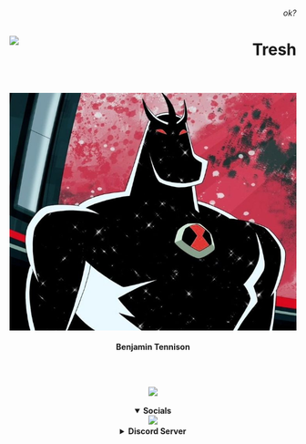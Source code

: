 <!-- Twitter when? -->
<h6><span title="Ne pasti pj"><p align="right">ok?</p></span></h6>
<img height="40" align="left" src="https://skillicons.dev/icons?i=java,kotlin,idea&theme=dark"/>
<h1><span title="Minecraft?????"><p align="right">Tresh</p></span></h1>

<br>
<p align="center">
  <span title="Isn't she cute?">
    <img src="https://github.com/dino939/dino939/blob/main/assests/Alien%20x%20do%20albedo.jpg?raw=true"/>
  </span><br><br>
  <strong>Benjamin Tennison<strong>
</p>

<!-- 403? -->
<br>
<p align="center">
  <br>
  <picture>
    <img src="https://github-readme-stats.vercel.app/api/top-langs?username=narumii&hide_progress=false&layout=compact&&show_icons=true&background=red&border_radius=15&theme=shadow_red"/>
  </picture>
</p>

<details open align="center">
  <summary>Socials</summary>
  <a href="https://discordapp.com/users/521286906516996115">
    <img src="https://skillicons.dev/icons?i=discord&theme=dark"/>
  </a>
  <br>
     
  <details align="center">
    <summary>Discord Server</summary>
    <a align="center" href="https://discord.gg/h9wPVtjfXb"><img src="https://github.com/dino939/dino939/blob/main/assests/Screenshot%202025-01-06%20151606.png?raw=true"/></a>
  </details>
</details>

 

